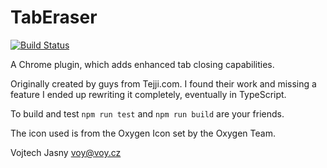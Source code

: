 # TabEraser

[![Build Status](https://travis-ci.org/voy/chrome-close-tabs.svg?branch=master)](https://travis-ci.org/voy/chrome-close-tabs)

A Chrome plugin, which adds enhanced tab closing capabilities.

Originally created by guys from Tejji.com. I found their work and missing a feature
I ended up rewriting it completely, eventually in TypeScript.

To build and test `npm run test` and `npm run build` are your friends.

The icon used is from the Oxygen Icon set by the Oxygen Team.

Vojtech Jasny <voy@voy.cz>
